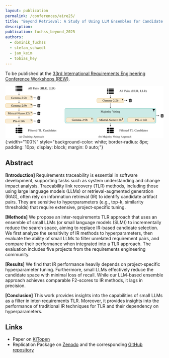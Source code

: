 ```yaml
---
layout: publication
permalink: /conferences/aire25/
title: "Beyond Retrieval: A Study of Using LLM Ensembles for Candidate Filtering in Requirements Traceability"
description:
publication: fuchss_beyond_2025
authors:
  - dominik_fuchss
  - stefan_schwedt
  - jan_keim
  - tobias_hey
---
```


To be published at the [33rd International Requirements Engineering Conference Workshops (REW)](https://aire-ws.github.io/aire25/).

![Approach Overview](/assets/img/conferences/aire25-approach.svg){:width="100%" style="background-color: white; border-radius: 8px; padding: 10px; display: block; margin: 0 auto;"}

## Abstract

**[Introduction]**
Requirements traceability is essential in software development, supporting tasks such as system understanding and change impact analysis.
Traceability link recovery (TLR) methods, including those using large language models (LLMs) or retrieval-augmented generation (RAG), often rely on information retrieval (IR) to identify candidate artifact pairs.
They are sensitive to hyperparameters (e.g., top-k, similarity thresholds) that require extensive, project-specific tuning.

**[Methods]**
We propose an inter-requirements TLR approach that uses an ensemble of small LLMs (or small language models (SLM)) to incrementally reduce the search space, aiming to replace IR-based candidate selection.
We first analyze the sensitivity of IR methods to hyperparameters, then evaluate the ability of small LLMs to filter unrelated requirement pairs, and compare their performance when integrated into a TLR approach.
The evaluation includes five projects from the requirements engineering community.

**[Results]**
We find that IR performance heavily depends on project-specific hyperparameter tuning.
Furthermore, small LLMs effectively reduce the candidate space with minimal loss of recall.
While our LLM-based ensemble approach achieves comparable F2-scores to IR methods, it lags in precision.

**[Conclusion]**
This work provides insights into the capabilities of small LLMs as a filter in inter-requirements TLR.
Moreover, it provides insights into the performance of traditional IR techniques for TLR and their dependency on hyperparameters.

## Links

- Paper on [KITopen](https://publikationen.bibliothek.kit.edu/1000183058)
- Replication Package on [Zenodo](https://doi.org/10.5281/zenodo.15837231) and the corresponding [GitHub repository](https://github.com/ardoco/Replication-Package-AIRE25_Beyond-Retrieval-Using-LLM-Ensembles-for-Candidate-Filtering-in-Req-TLR)
